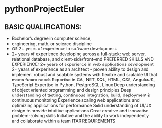 # pythonProjectEuler
 ## BASIC QUALIFICATIONS:
 - Bachelor's degree in computer science, 
 - engineering, math, or science discipline
 -  OR 2+ years of experience in software development.
 -   2+ years of experience developing across a full-stack: web server, relational database, and client-side/front-end PREFERRED SKILLS AND EXPERIENCE: 2+ years of experience in web applications development 2+ years of experience as an architect - proven ability to design and implement robust and scalable systems with flexible and scalable UI that meets future needs Expertise in C#., NET, SQL, HTML, CSS, AngularJS, TypeScript Expertise in Python, PostgreSQL, Linux Deep understanding of object oriented programming and design principles Deep understanding of testing, continuous integration, build, deployment & continuous monitoring Experience scaling web applications and optimizing applications for performance Solid understanding of UI/UX design to provide intuitive applications Great creative and innovative problem-solving skills Initiative and the ability to work independently and collaborate within a team ITAR REQUIREMENTS

 
